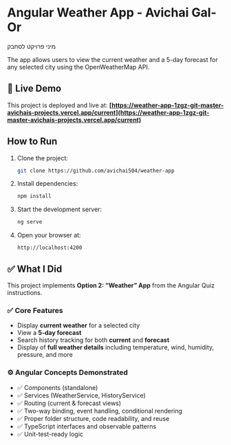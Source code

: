 # Angular Weather App - Avichai Gal-Or

מיני פרויקט לסחבק

The app allows users to view the current weather and a 5-day forecast for any selected city using the OpenWeatherMap API.

## 🔗 Live Demo

This project is deployed and live at:
**[https://weather-app-1zgz-git-master-avichais-projects.vercel.app/current](https://weather-app-1zgz-git-master-avichais-projects.vercel.app/current)**

## How to Run

1. Clone the project:

   ```bash
   git clone https://github.com/avichai504/weather-app
   ```
2. Install dependencies:

   ```bash
   npm install
   ```
3. Start the development server:

   ```bash
   ng serve
   ```
4. Open your browser at:

   ```
   http://localhost:4200
   ```

## ✅ What I Did

This project implements **Option 2: “Weather” App** from the Angular Quiz instructions.

### ✅ Core Features

- Display **current weather** for a selected city
- View a **5-day forecast**
- Search history tracking for both **current** and **forecast**
- Display of **full weather details** including temperature, wind, humidity, pressure, and more

### ⚙️ Angular Concepts Demonstrated

- ✅ Components (standalone)
- ✅ Services (WeatherService, HistoryService)
- ✅ Routing (current & forecast views)
- ✅ Two-way binding, event handling, conditional rendering
- ✅ Proper folder structure, code readability, and reuse
- ✅ TypeScript interfaces and observable patterns
- ✅ Unit-test-ready logic
